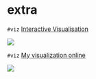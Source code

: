 # extra

`#viz` [Interactive Visualisation](https://www.reddit.com/r/adventofcode/comments/kbvqlo/year_2020_day_12_part_2_interactive_visualisation/)

[![](https://external-preview.redd.it/WAW2dcfmd-TY7DMh51IbbqISPbQ_2DKWVlIqR2KXGh4.png?width=640&crop=smart&format=pjpg&auto=webp&s=bf4db14bd4606b03698b9aaede7c1cddbc8934d4)](https://day12-vis--tristanbeedell.repl.co/)

`#viz` [My visualization online](https://www.reddit.com/r/adventofcode/comments/kbqfrm/2020_day_12_my_visualization_online/)

[![](https://external-preview.redd.it/gQPqbMHU8WKreKSycaK8v3jne5R88Qb8UEkHssgJUWw.png?width=320&crop=smart&format=pjpg&auto=webp&s=1839a9e5a887be289a2ef5a2d588e236340f34c4)](https://www.reddit.com/r/adventofcode/comments/kbqfrm/2020_day_12_my_visualization_online/)
